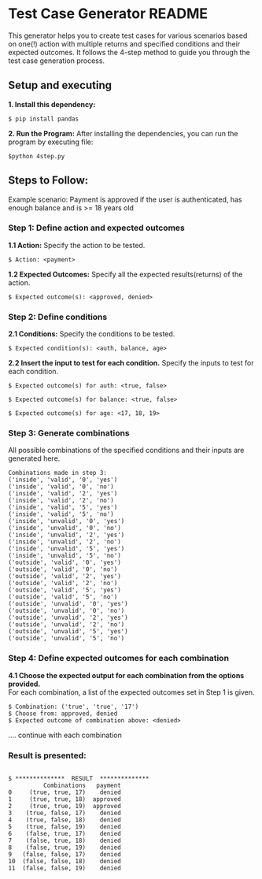 # Test Case Generator README

This generator helps you to create test cases for various scenarios based on one(!) action with multiple returns and specified conditions and their expected outcomes.
It follows the 4-step method to guide you through the test case generation process.

## Setup and executing

**1. Install this dependency:**
```
$ pip install pandas
```
**2. Run the Program:**
After installing the dependencies, you can run the program by executing file:
```
$python 4step.py
```

## Steps to Follow:

Example scenario: Payment is approved if the user is authenticated, has enough balance and is >= 18 years old

### Step 1: Define action and expected outcomes

**1.1 Action:** 
Specify the action to be tested.  
```
$ Action: <payment>
```

**1.2 Expected Outcomes:** 
Specify all the expected results(returns) of the action.  
```
$ Expected outcome(s): <approved, denied>
```

### Step 2: Define conditions
**2.1 Conditions:** 
Specify the conditions to be tested.  
```
$ Expected condition(s): <auth, balance, age> 
```

**2.2 Insert the input to test for each condition.**
Specify the inputs to test for each condition.
```
$ Expected outcome(s) for auth: <true, false>
```
```
$ Expected outcome(s) for balance: <true, false>
```
```
$ Expected outcome(s) for age: <17, 18, 19>
```

### Step 3: Generate combinations
All possible combinations of the specified conditions and their inputs are generated here.
```
Combinations made in step 3:
('inside', 'valid', '0', 'yes')
('inside', 'valid', '0', 'no')
('inside', 'valid', '2', 'yes')
('inside', 'valid', '2', 'no')
('inside', 'valid', '5', 'yes')
('inside', 'valid', '5', 'no')
('inside', 'unvalid', '0', 'yes')
('inside', 'unvalid', '0', 'no')
('inside', 'unvalid', '2', 'yes')
('inside', 'unvalid', '2', 'no')
('inside', 'unvalid', '5', 'yes')
('inside', 'unvalid', '5', 'no')
('outside', 'valid', '0', 'yes')
('outside', 'valid', '0', 'no')
('outside', 'valid', '2', 'yes')
('outside', 'valid', '2', 'no')
('outside', 'valid', '5', 'yes')
('outside', 'valid', '5', 'no')
('outside', 'unvalid', '0', 'yes')
('outside', 'unvalid', '0', 'no')
('outside', 'unvalid', '2', 'yes')
('outside', 'unvalid', '2', 'no')
('outside', 'unvalid', '5', 'yes')
('outside', 'unvalid', '5', 'no')
```

### Step 4: Define expected outcomes for each combination
**4.1 Choose the expected output for each combination from the options provided.**  
For each combination, a list of the expected outcomes set in Step 1 is given.
```
$ Combination: ('true', 'true', '17') 
$ Choose from: approved, denied
$ Expected outcome of combination above: <denied>
```
.... continue with each combination

### Result is presented:
```

$ **************  RESULT  **************
          Combinations   payment
0     (true, true, 17)    denied
1     (true, true, 18)  approved
2     (true, true, 19)  approved
3    (true, false, 17)    denied
4    (true, false, 18)    denied
5    (true, false, 19)    denied
6    (false, true, 17)    denied
7    (false, true, 18)    denied
8    (false, true, 19)    denied
9   (false, false, 17)    denied
10  (false, false, 18)    denied
11  (false, false, 19)    denied
```

